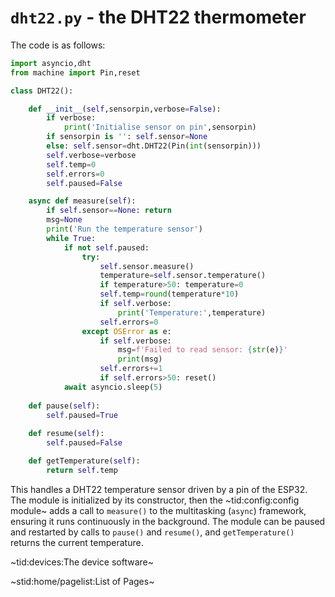 # `dht22.py` - the DHT22 thermometer #

The code is as follows:
```python
import asyncio,dht
from machine import Pin,reset

class DHT22():

    def __init__(self,sensorpin,verbose=False):
        if verbose:
            print('Initialise sensor on pin',sensorpin)
        if sensorpin is '': self.sensor=None
        else: self.sensor=dht.DHT22(Pin(int(sensorpin)))
        self.verbose=verbose
        self.temp=0
        self.errors=0
        self.paused=False

    async def measure(self):
        if self.sensor==None: return
        msg=None
        print('Run the temperature sensor')
        while True:
            if not self.paused:
                try:
                    self.sensor.measure()
                    temperature=self.sensor.temperature()
                    if temperature>50: temperature=0
                    self.temp=round(temperature*10)
                    if self.verbose:
                        print('Temperature:',temperature)
                    self.errors=0
                except OSError as e:
                    if self.verbose:
                        msg=f'Failed to read sensor: {str(e)}'
                        print(msg)
                    self.errors+=1
                    if self.errors>50: reset()
            await asyncio.sleep(5)
    
    def pause(self):
        self.paused=True
    
    def resume(self):
        self.paused=False

    def getTemperature(self):
        return self.temp
```

This handles a DHT22 temperature sensor driven by a pin of the ESP32. The module is initialized by its constructor, then the ~tid:config:config module~ adds a call to `measure()` to the multitasking (`async`) framework, ensuring it runs continuously in the background. The module can be paused and restarted by calls to `pause()` and `resume()`, and `getTemperature()` returns the current temperature.

~tid:devices:The device software~

~stid:home/pagelist:List of Pages~
